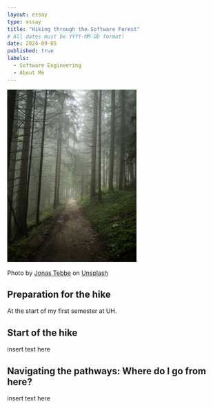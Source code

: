 ```yaml
---
layout: essay
type: essay
title: "Hiking through the Software Forest"
# All dates must be YYYY-MM-DD format!
date: 2024-09-05
published: true
labels:
  - Software Engineering
  - About Me
---
```


<img width="300px" class="rounded float-start pe-4" src="../img/software-forest/forest.jpg">

Photo by <a href="https://unsplash.com/@jonastebbe?utm_content=creditCopyText&utm_medium=referral&utm_source=unsplash">Jonas Tebbe</a> on <a href="https://unsplash.com/photos/pathway-along-forest-during-foggy-day-oFxxpPKwd84?utm_content=creditCopyText&utm_medium=referral&utm_source=unsplash">Unsplash</a>
  
  

## Preparation for the hike

At the start of my first semester at UH. 

## Start of the hike

insert text here

## Navigating the pathways: Where do I go from here?

insert text here
